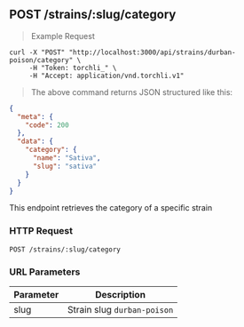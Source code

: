## POST /strains/:slug/category

> Example Request

```shell
curl -X "POST" "http://localhost:3000/api/strains/durban-poison/category" \
     -H "Token: torchli_" \
     -H "Accept: application/vnd.torchli.v1"
```

> The above command returns JSON structured like this:

```json
{
  "meta": {
    "code": 200
  },
  "data": {
    "category": {
      "name": "Sativa",
      "slug": "sativa"
    }
  }
}
```

This endpoint retrieves the category of a specific strain

### HTTP Request

`POST /strains/:slug/category`

### URL Parameters

Parameter | Description
--------- | -----------
slug | Strain slug `durban-poison`
